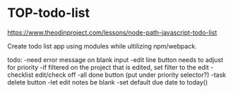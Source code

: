 # TOP-todo-list
https://www.theodinproject.com/lessons/node-path-javascript-todo-list

Create todo list app using modules while ultilizing npm/webpack. 


todo:
        -need error message on blank input
        -edit line button needs to adjust for priority
        -if filtered on the project that is edited, set filter to the edit
        -checklist edit/check off
        -all done button (put under priority selector?)
        -task delete button
        -let edit notes be blank
        -set default due date to today()

